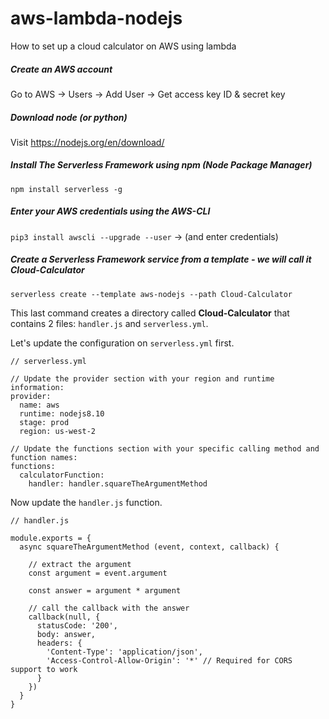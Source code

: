 # aws-lambda-nodejs
How to set up a cloud calculator on AWS using lambda

##### Create an AWS account
Go to AWS -> Users -> Add User -> Get access key ID & secret key

##### Download node (or python)
Visit https://nodejs.org/en/download/

##### Install The Serverless Framework using npm (Node Package Manager)
`npm install serverless -g`

##### Enter your AWS credentials using the AWS-CLI
`pip3 install awscli --upgrade --user`
-> (and enter credentials)

##### Create a Serverless Framework service from a template - we will call it Cloud-Calculator
`serverless create --template aws-nodejs --path Cloud-Calculator`

This last command creates a directory called **Cloud-Calculator** that contains 2 files: `handler.js` and `serverless.yml`.

Let's update the configuration on `serverless.yml` first.

```
// serverless.yml

// Update the provider section with your region and runtime information:
provider:
  name: aws
  runtime: nodejs8.10
  stage: prod
  region: us-west-2

// Update the functions section with your specific calling method and function names:
functions:
  calculatorFunction:
    handler: handler.squareTheArgumentMethod
```

Now update the `handler.js` function.

```
// handler.js

module.exports = {
  async squareTheArgumentMethod (event, context, callback) {

    // extract the argument
    const argument = event.argument

    const answer = argument * argument

    // call the callback with the answer
    callback(null, {
      statusCode: '200',
      body: answer,
      headers: {
        'Content-Type': 'application/json',
        'Access-Control-Allow-Origin': '*' // Required for CORS support to work
      }
    })
  }
}

```



